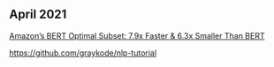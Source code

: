 ## April 2021

[Amazon’s BERT Optimal Subset: 7.9x Faster & 6.3x Smaller Than BERT](https://medium.com/syncedreview/amazons-bert-optimal-subset-7-9x-faster-6-3x-smaller-than-bert-10323e4538e9)

https://github.com/graykode/nlp-tutorial
